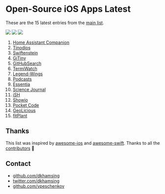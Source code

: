 # Open-Source iOS Apps Latest

These are the 15 latest entries from the [main list](https://github.com/dkhamsing/open-source-ios-apps).

![](https://img.shields.io/badge/Projects-876-green.svg) [![](https://img.shields.io/badge/Twitter-@opensourceios-blue.svg)](https://twitter.com/opensourceios) ![](https://img.shields.io/badge/Updated-May%2028,%202019-lightgrey.svg)
1. [Home Assistant Companion](https://github.com/home-assistant/home-assistant-iOS)
2. [Tinodios](https://github.com/tinode/ios)
3. [Swiftenstein](https://github.com/nicklockwood/Swiftenstein)
4. [GiTiny](https://github.com/k-lpmg/GiTiny)
5. [GitHubSearch](https://github.com/Karambirov/GitHubSearch)
6. [TermiWatch](https://github.com/kuglee/TermiWatch)
7. [Legend-Wings](https://github.com/woguan/Legend-Wings)
8. [Podcasts](https://github.com/Karambirov/Podcasts)
9. [Essentia](https://github.com/essentiaone/Essentia-iOS)
10. [Science Journal](https://github.com/google/science-journal-ios)
11. [iSH](https://github.com/tbodt/ish)
12. [Showio](https://github.com/madyanov/showio-app)
13. [Pocket Code](https://github.com/catrobat/catty)
14. [GeoLicious](https://github.com/da3x/GeoLicious)
15. [fitPlant](https://github.com/KrisKodira/fitPlant)

## Thanks

This list was inspired by [awesome-ios](https://github.com/vsouza/awesome-ios) and [awesome-swift](https://github.com/matteocrippa/awesome-swift). Thanks to all the [contributors](https://github.com/dkhamsing/open-source-ios-apps/graphs/contributors) 🎉 

## Contact

- [github.com/dkhamsing](https://github.com/dkhamsing)
- [twitter.com/dkhamsing](https://twitter.com/dkhamsing)
- [github.com/vpeschenkov](https://github.com/vpeschenkov)
